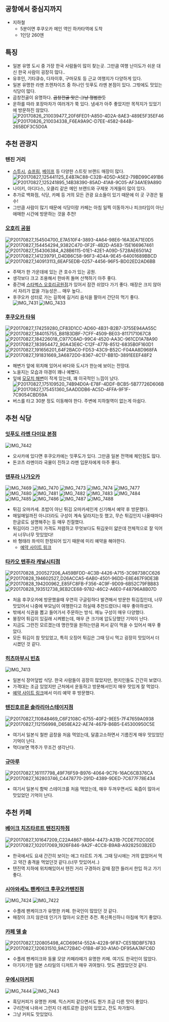 ## 공항에서 중심지까지
- 지하철
  - 5분이면 후쿠오카 메인 역인 하카타역에 도착
  - 1인당 260엔

## 특징
- 일본 유명 도시 중 가장 한국 사람들이 많이 찾는곳. 그만큼 여행 난이도가 쉬운 대신 한국 사람이 굉장히 많다..
- 유후인, 기타큐슈, 다자이후, 구마모토 등 근교 여행지가 다양하게 있다.
- 일본 유명한 라멘 프렌차이즈 중 하나인 잇푸도 라멘 본점이 있다. 그밖에도 맛있는 식당이 많다.
- 곱창전골이 유명하다. ~~곱창전골 맛은 그냥 평범한듯~~
- 운하를 따라 포장마차가 여러개가 쭉 있다. 냄새가 아주 좋았지만 목적지가 있었기에 방문하진 않았다.
  ![P20170826_210039477_20F6FED1-A850-4D2A-8AE3-489E5F35EF46](https://github.com/user-attachments/assets/347da1ec-2f4f-4615-bead-ac032149d9f0)
  ![P20170826_210034338_F6EA9A9C-D7EE-4582-844B-265BDF3C5D0A](https://github.com/user-attachments/assets/43c27dbc-faae-4961-8dec-0c256e1be708)


## 추천 관광지

### 텐진 거리
- [스투시](https://maps.app.goo.gl/UuLfvB3gM7UyLkqK7), [슈프림](https://maps.app.goo.gl/t32DgTxcQBFBU4aw5), [베이프](https://maps.app.goo.gl/XXY37GGLYgEnPbZR8) 등 다양한 스트릿 브랜드 매장이 많다.  
  ![P20170827_125441125_E4B7AC88-C32B-4D5D-A5E2-79BD99C491B6](https://github.com/user-attachments/assets/7659c196-6ba4-4a7d-be12-909545e1bec2)
  ![P20170827_125241895_14B38390-85AD-41A8-9C05-AF34A1E9A890](https://github.com/user-attachments/assets/24d47650-d4ac-422c-b976-ad84ac883188)
- 나이키, 아디다스, 오클리 같은 메인 브랜드와 구제옷 가게들이 많이 있다.
- 추가로 백화점, 식당, 카페 등 거의 모든 관광 요소들이 있기 때문에 이 곳 구경은 필수!
- 그만큼 사람이 많기 때문에 식당이랑 카페는 아침 일찍 이동하거나 피크타임이 아닌 애매한 시간에 방문하는 것을 추천!

### [오호리 공원](https://maps.app.goo.gl/bEAHW8j8mS6bfpnv8)
![P20170827_154504700_E7A510F4-3893-4A64-98E6-16A3EA71E0D5](https://github.com/user-attachments/assets/3f4a3a9c-1a6b-4e00-a0b3-d98a2b97239e)
![P20170827_154454294_9382C470-0F2F-4B2D-A583-15E166967461](https://github.com/user-attachments/assets/73ffae63-5e00-444c-aaa6-bd71b3fc6a9e)
![P20170827_154306384_A28B6115-01E1-42E1-A09D-5728AE6501A2](https://github.com/user-attachments/assets/4c23cfed-10a6-41d0-9953-1cd3ef9bbdb0)
![P20170827_141239791_D4DB6C58-96F3-4D4A-9E45-64001689BBCD](https://github.com/user-attachments/assets/3e0a04ee-6bb8-4783-a0e2-9fd8c0e8a46a)
![P20170827_140913113_6EAF5EDB-0257-4456-96F5-BD02ED2AD6BB](https://github.com/user-attachments/assets/1ac3e83f-1be0-44c8-987d-e99c9e9ad92b)
- 주택가 한 가운데에 있는 큰 호수가 있는 공원.
- 생각보다 크고 조용해서 한바퀴 돌며 산책하기 아주 좋다.
- 중간에 [스타벅스 오호리공원점](https://maps.app.goo.gl/X989PXswyN4knfgNA)가 있어서 잠깐 쉬었다 가기 좋다. 매장은 크지 않아서 자리가 없을 가능성은... 매우 높다..
- 후쿠오카 성터로 가는 길목에 길거리 음식을 팔아서 간단히 먹기 좋다.  
  ![IMG_7431](https://github.com/user-attachments/assets/af182466-c150-45c5-a9b2-e3a4a666c983)
  ![IMG_7433](https://github.com/user-attachments/assets/81f13039-e064-4ac8-9d3e-267679d779ee)

### [후쿠오카 타워](https://maps.app.goo.gl/UXfRMVAHayjwC8SWA)
![P20170827_174259280_CF83D1CC-AD60-4B31-B2B7-3755E94AA55C](https://github.com/user-attachments/assets/b94064df-4d07-4b94-b99a-5afabd159bab)
![P20170827_184015755_B81B3DBF-7CFF-4509-BE03-8117171067C8](https://github.com/user-attachments/assets/11bd827f-3dcc-4be1-8d2d-378807b08ea9)
![P20170827_184226018_C977C6AD-99C4-4520-AA3C-961CD1A78A90](https://github.com/user-attachments/assets/d4c92526-1463-47c3-a142-3b95966453f1)
![P20170827_183954472_90A43E6C-C12F-4778-8512-6835B0F160D1](https://github.com/user-attachments/assets/0fbcf394-35b9-4d12-b527-68b128b99703)
![P20170827_191656201_64F2BAC0-FD53-43C9-B52C-F04AA8D968FA](https://github.com/user-attachments/assets/3cf963e7-0e06-459e-a6c1-a592685fa1d9)
![P20170827_191831669_3A6872D0-8367-4C17-BB1D-3891EEEF48F2](https://github.com/user-attachments/assets/92510f78-91a9-4885-ad45-7d5884966ddc)
- 해변가 앞에 위치해 있어서 바다와 도시가 한눈에 보이는 전망대.
- 노을지는 모습과 야경이 꽤나 예뻤다.
- 잎에 [모모치 해변](https://maps.app.goo.gl/fgsdXSzCFZt3sH676)이 작게 있는데, 꽤 이국적인 느낌이 났다.  
  ![P20170827_175109520_74B94D0A-E78F-4DDF-BCB5-5B77726D606B](https://github.com/user-attachments/assets/4b0901af-456f-4c4b-ba12-ddeea2e58f50)
  ![P20170827_175451360_5AADDDB6-AC5D-4FFA-9F1F-7C9054CBD59A](https://github.com/user-attachments/assets/cac5572e-bedb-43ca-a632-c5fd8b566039)
- 버스를 타고 30분 정도 이동해야 한다. 주변에 지하철역이 없는게 아쉽다.

## 추천 식당

### [잇푸도 라멘 다이묘 본점](https://maps.app.goo.gl/ZCEU2B9qY5YkhVvg6)
![IMG_7442](https://github.com/user-attachments/assets/47ab5afb-60ab-4770-91a3-34b73a900d50)
- 오사카에 있다면 후쿠오카에는 잇푸도가 있다. 그만큼 일본 전역에 체인점도 많다.
- 돈코츠 라멘이라 국물이 진하고 라멘 입문자에게 아주 좋다.

### [덴푸라 나가오카](https://maps.app.goo.gl/TiVLQMLngMeCzFg2A)
![IMG_7469](https://github.com/user-attachments/assets/020805b2-6577-4b1d-92e9-ee80276f445f)
![IMG_7470](https://github.com/user-attachments/assets/a764cd22-4fe1-426f-bf41-8c09efe40a4f)
![IMG_7473](https://github.com/user-attachments/assets/43d4be06-e315-438d-8750-54b52cb613f9)
![IMG_7474](https://github.com/user-attachments/assets/57f3eae4-0ad9-4826-9a7a-b0e55914de46)
![IMG_7477](https://github.com/user-attachments/assets/34d8a069-d981-444c-923a-f2794214ce10)
![IMG_7480](https://github.com/user-attachments/assets/2e233f40-bed4-48af-9b58-859e779830c7)
![IMG_7481](https://github.com/user-attachments/assets/274f62cf-d6d5-4100-9874-11626f420c0a)
![IMG_7482](https://github.com/user-attachments/assets/70936181-226c-4e85-a7a7-c49da2d0f5db)
![IMG_7483](https://github.com/user-attachments/assets/2a139b5f-b59c-469b-bad4-3afa73fce243)
![IMG_7484](https://github.com/user-attachments/assets/f3c7dfa6-bd81-4790-857b-b2b6d83a6c06)
![IMG_7485](https://github.com/user-attachments/assets/ef3de194-fca9-42c6-9b04-b80b207dfe2e)
![IMG_7486](https://github.com/user-attachments/assets/66e8550a-80da-43ac-86b9-8ca67fe1aad7)
![IMG_7487](https://github.com/user-attachments/assets/6f2e8ff5-140d-49f7-9c1c-f95e8bf9ab1b)
![IMG_7488](https://github.com/user-attachments/assets/c8be78e9-32ba-4209-9d4b-cc63369540ef)
- 튀김 오마카세. 초밥이 아닌 튀김 오마카세인게 신기해서 예약 후 방문했다.
- 매일매일까진 아니더라도 구성이 계속 달라지는듯 했고, 무슨 튀김인지 나올때마다 한글로도 설명해주는 등 매우 친절했다.
- 튀김이라 그런지 가격도 저렴하고 무엇보다도 튀김옷이 얇은데 전체적으로 잘 익어서 너무너무 맛있었다!
- 바 형태라 좌석이 한정되어 있기 때문에 미리 예약을 해야한다.
  - [예약 사이트 링크](https://www.tablecheck.com/shops/tempura-nagaoka/reserve?utm_source=google)

### [타카오 텐푸라 캐널시티점](https://maps.app.goo.gl/KHzLAd4on1LcL1PF9)
![P20170828_200527206_A459BFDD-4C3B-4426-A715-3C98738CC626](https://github.com/user-attachments/assets/be59e7fe-2505-43ea-b8be-de0f8871c721)
![P20170828_194602527_D26ACCA5-6AB0-4501-96DD-E8E467F9DE3B](https://github.com/user-attachments/assets/83bca571-a6cc-4bbb-9729-774328b56a88)
![P20170828_194200962_E85FC8FB-F356-4C9F-9D09-6B52C79FBB83](https://github.com/user-attachments/assets/fa53ed26-62d8-4756-8564-fbf6c1abd49c)
![P20170828_193512738_9EB2CE68-9782-46C2-A6E0-F48796A8B07D](https://github.com/user-attachments/assets/cdb5dbec-be57-4b90-b99e-ddeedbe2e174)
- 처음 후쿠오카에 방문했을때 우연히 구글링하다 발견해서 방문한 튀김집인데, 너무 맛있어서 나중에 부모님이 여행한다고 하실때 추천드렸더니 매우 좋아하셨다.
- 밖에서 식권을 뽑고 들어가서 주문하는 방식. 메뉴 구성이 매우 다양했다.
- 붕장어 튀김이 있길래 시켜봤는데, 매우 큰 크기에 압도당했던 기억이 난다.
- 지금도 그런진 모르겠는데 명란젓을 원하는만큼 퍼서 같이 먹을 수 있어서 매우 좋았다.
- 모든 튀김이 참 맛있었고, 특히 오징어 튀김은 그때 당시 먹고 굉장히 맛있어서 더 시켰던 것 같다.

### [히츠마부시 빈쵸](https://maps.app.goo.gl/kfGGbFYtM8VcAbkJ8)
![IMG_7413](https://github.com/user-attachments/assets/6d798d4b-1e64-479a-85fd-8d6dbd0dfc94)
- 일본식 장어덮밥 식당. 한국 사람들이 굉장히 많았지만, 현지인들도 간간히 보였다.
- 가격대는 조금 있었지만 근처에서 운동하고 방문해서인지 매우 맛있게 잘 먹었다.
- [예약 사이트 링크](https://restaurant.ikyu.com/119220)에서 미리 예약 후 방문했다.

### [텐진호르몬 솔라리아스테이지점](https://maps.app.goo.gl/rAk3heQPC2gKqFtDA)
![P20170827_110848469_C6F2108C-6755-40F2-9EE5-7F47659A0938](https://github.com/user-attachments/assets/56311f79-197a-4d7a-a99b-5c1799442ba7)
![P20170827_112156998_D658EA22-AE74-4679-B6B5-E45300950C5E](https://github.com/user-attachments/assets/92406dbd-54af-4583-a475-08ed22f858b2)
- 여기서 일본식 철판 곱창을 처음 먹었는데, 달콤고소하면서 기름진게 매우 맛있었던 기억이 난다.
- 먹다보면 맥주가 무조건 생각난다.

### [규마루](https://maps.app.goo.gl/3565qyqRD7fEzBhR6)
![P20170827_161117798_49F76F59-B976-4064-9C76-16AC6CB376CA](https://github.com/user-attachments/assets/c4d31a5c-62ea-4011-8526-166debbcb879)
![P20170827_162803746_C4478770-291D-4389-9DED-7C677F78E434](https://github.com/user-attachments/assets/7e0516dc-c0b3-43bf-9323-a214aeec305d)
- 여기서 일본식 함박 스테이크를 처음 먹었는데, 매우 두꺼우면서도 육즙이 많아서 맛있었던 기억이 난다.

## 추천 카페

### [베이크 치즈타르트 텐진지하점](https://maps.app.goo.gl/iJNVW67rgmyHDNy57)
![P20170827_101647209_C22A4867-8B64-4473-A31B-7CDE7112C0DE](https://github.com/user-attachments/assets/64b0570f-2766-43c4-b9bd-56cfab4b0d22)
![P20170827_102017069_1926F846-9A2F-4CC8-B9AB-A9282503B2ED](https://github.com/user-attachments/assets/94341a73-5cfe-4589-9d74-7d7b348bf4d0)
- 한국에서도 요새 간간히 보이는 에그 타르트 가게. 그때 당시에는 거의 없었어서 먹고 약간 충격을 먹었던것 같다.(너무 맛있어서..)
- 텐진역 지하에 위치해있어서 텐진 거리 구경하러 갈때 잠깐 들러서 한입 하고 가기 좋다.

### [시아와세노 팬케이크 후쿠오카텐진점](https://maps.app.goo.gl/snrM6fzDW8NKVtCm6)
![IMG_7424](https://github.com/user-attachments/assets/ff5d211e-aca4-47ed-9bd3-cd8286487229)
![IMG_7422](https://github.com/user-attachments/assets/0e882129-b459-4d0a-a2d2-cff4624eeb98)
- 수플레 팬케이크가 유명한 카페. 한국인이 많았던 것 같다.
- 매장이 크지 않은데 인기가 많아서 오픈런 추천. 폭신폭신하니 아침에 먹기 좋았다.

### [카페 델 솔](https://maps.app.goo.gl/YEvBXxCdDto31NEp7)
![P20170827_120805498_4CD69614-552A-4228-9F87-CE51BDBF5783](https://github.com/user-attachments/assets/e8d0bab7-78c2-4740-a6c8-38a8920de572)
![P20170827_120631510_9AC72B4C-01B8-4F30-A1A0-DF95AA7AFC6D](https://github.com/user-attachments/assets/ea1e91b8-e7fc-4088-b27f-24c0a4126384)
- 수플레 팬케이크와 동물 모양 카페라떼가 유명한 카페. 여기도 한국인이 많았다.
- 아기자기한 일본 스타일의 디저트가 매우 귀여웠다. 맛도 괜찮았던것 같다.

### [우에시마커피](https://maps.app.goo.gl/VQfYJcEbPoxMwDPHA)
![IMG_7444](https://github.com/user-attachments/assets/0ac6bdfe-9def-46f9-9b5a-3a469eb4c31b)
![IMG_7443](https://github.com/user-attachments/assets/dc5d9f23-7413-4844-ace3-b3c86b517305)
- 흑당커피가 유명한 카페. 믹스커피 같으면서도 뭔가 조금 다른 맛이 좋았다.
- 구리잔에 나와서 그런지 더 레트로한 감성이 있었고, 잔도 차가웠다.
- 그냥 커피도 맛있었다.